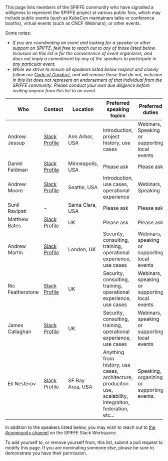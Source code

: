 This page lists members of the SPIFFE community who have signalled a willigness to represent the SPIFFE project at various public fora, which may include public events (such as KubeCon maintainers talks or conference booths), virtual events (such as CNCF Webinars), or other events.

Some notes:
* *If you are coordinating an event and looking for a speaker or other support on SPIFFE, feel free to reach out to any of those listed below. Inclusion on this list is for the convienence of event organizers, and does not imply a commitment by any of the speakers to participate in any particular event.*
*  *While we strive to ensure all speakers listed below respect and closely follow our [Code of Conduct](../CODE-OF-CONDUCT.md), and will remove those that do not, inclusion in this list does not represent an endorsement of that individual from the SPIFFE community. Please conduct your own due diligence before inviting anyone from this list to an event.*

| Who | Contact | Location | Preferred speaking topics | Preferred duties | Volunteer Notes |
| --- | ------- | -------- | ------------------------- | ---------------- | --------------- |
| Andrew Jessup | [Slack Profile](https://spiffe.slack.com/team/U3D29M4JC) | Ann Arbor, USA | Introduction, project history, use cases | Webinars, Speaking or supporting local events |
| Daniel Feldman | [Slack Profile](https://spiffe.slack.com/team/UA5G0MH62) | Minneapolis, USA | Please ask | Please ask |
| Andrew Moore | [Slack Profile](https://spiffe.slack.com/team/UG75JQCR1) | Seattle, USA | Introduction, use cases, operational experience | Webinars, Speaking |
| Sunil Ravipati | - | Santa Clara, USA | Please ask | Please ask |
| Matthew Bates | [Slack Profile](https://spiffe.slack.com/team/U019ECLV4NM) | UK | Please ask | Please ask |
| Andrew Martin | [Slack Profile](https://spiffe.slack.com/team/U9MG9UH5Y)   | London, UK | Security, consulting, training, operational experience, use cases | Webinars, speaking or supporting local events |
| Ric Featherstone | [Slack Profile](https://spiffe.slack.com/team/U02EHKH26KC) | UK      | Security, consulting, training, operational experience, use cases | Webinars, speaking or supporting local events |
| James Callaghan | [Slack Profile](https://spiffe.slack.com/team/U04AM93014P) | UK       | Security, consulting, training, operational experience, use cases | Webinars, speaking or supporting local events |
| Eli Nesterov | [Slack Profile](https://spiffe.slack.com/team/UQCQJSAGZ) | SF Bay Area, USA | Anything from history, use cases, architecture, produciton use, scalability, integraiton, federation, etc... | Speaking, organizing or supporting events. |

In addition to the speakers listed below, you may wish to reach out to [the #community channel](https://spiffe.slack.com/messages/C01DNVCF9CP) on the SPIFFE Slack Workspace.

To add yourself to, or remove yourself from, this list, submit a pull request to modify this page. If you are nominating someone else, please be sure to demonstrate you have their permission.
